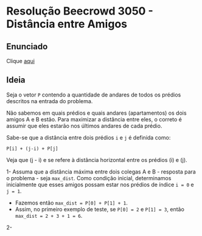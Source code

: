 # Resolução Beecrowd 3050 - Distância entre Amigos

## Enunciado

Clique [aqui](https://judge.beecrowd.com/pt/problems/view/3050)

## Ideia

Seja o vetor ```P``` contendo a quantidade de andares de todos os prédios descritos na entrada do problema.

Não sabemos em quais prédios e quais andares (apartamentos) os dois amigos A e B estão. Para maximizar a distância entre eles, o correto é assumir que eles estarão nos últimos andares de cada prédio.

Sabe-se que a distância entre dois prédios ```i``` e ```j``` é definida como:

```P[i] + (j-i) + P[j]```

Veja que \(j - i\) e se refere à distância horizontal entre os prédios \(i\) e \(j\).

1- Assuma que a distância máxima entre dois colegas A e B - resposta para o problema - seja ```max_dist```. Como condição inicial, determinamos inicialmente que esses amigos possam estar nos prédios de índice ```i = 0``` e ```j = 1```.
- Fazemos então ```max_dist = P[0] + P[1] + 1```.
- Assim, no primeiro exemplo de teste, se ```P[0] = 2``` e ```P[1] = 3```, então ```max_dist = 2 + 3 + 1 = 6```.

2- 
